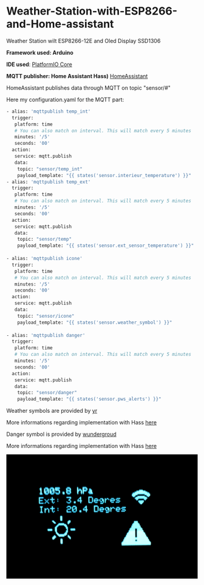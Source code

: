 # Weather-Station-with-ESP8266-and-Home-assistant
Weather Station wilt ESP8266-12E and Oled Display SSD1306 

**Framework used: Arduino**

**IDE used**:
[PlatformIO Core](http://platformio.org/get-started/cli)

**MQTT publisher: Home Assistant Hass)**
[HomeAssistant](https://home-assistant.io/)

HomeAssistant publishes data through MQTT on topic "sensor/#"

Here my configuration.yaml for the MQTT part:

```bash
- alias: 'mqttpublish temp_int'                                                      
  trigger:                                                                           
   platform: time                                                                    
   # You can also match on interval. This will match every 5 minutes                 
   minutes: '/5'                                                                     
   seconds: '00'                                                                     
  action:                                                                            
   service: mqtt.publish                                                             
   data:                                                                             
    topic: "sensor/temp_int"                                                         
    payload_template: "{{ states('sensor.interieur_temperature') }}"                 
- alias: 'mqttpublish temp_ext'                                                      
  trigger:                                                                           
   platform: time                                                                    
   # You can also match on interval. This will match every 5 minutes                 
   minutes: '/5'                                                                     
   seconds: '00'                                                                     
  action:                                                                            
   service: mqtt.publish                                                             
   data:                                                                             
    topic: "sensor/temp"                                                             
    payload_template: "{{ states('sensor.ext_sensor_temperature') }}"                
                                                                                     
- alias: 'mqttpublish icone'                                                         
  trigger:                                                                           
   platform: time                                                                    
   # You can also match on interval. This will match every 5 minutes                 
   minutes: '/5'                                                                     
   seconds: '00'                                                                     
  action:                                                                            
   service: mqtt.publish                                                             
   data:                                                                             
    topic: "sensor/icone"                                                            
    payload_template: "{{ states('sensor.weather_symbol') }}"                        
                                                                                     
- alias: 'mqttpublish danger'                                                        
  trigger:                                                                           
   platform: time                                                                    
   # You can also match on interval. This will match every 5 minutes                 
   minutes: '/5'                                                                     
   seconds: '00'                                                                     
  action:                                                                            
   service: mqtt.publish                                                             
   data:                                                                             
    topic: "sensor/danger"                                                           
    payload_template: "{{ states('sensor.pws_alerts') }}"

```

Weather symbols are provided by [yr](http://om.yr.no/symbol/)

More informations regarding implementation with Hass [here](https://home-assistant.io/components/sensor.yr/)

Danger symbol is provided by [wundergroud](https://www.wunderground.com/EU/FR/064.html)

More informations regarding implementation with Hass [here](https://home-assistant.io/components/sensor.wunderground/) 


![Alt text](./station.jpg)
